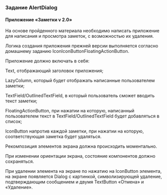 ### Задание AlertDialog

#### Приложение «Заметки v 2.0»

На основе пройденного материала необходимо написать приложение для написания и просмотра заметок, с возможностью их удаления.

Логика создания приложения прежней версии выполняется согласно домашнему заданию IconIconButtonFloatingActionButton.

Приложение должно включать в себя:

Text, отображающий заголовок приложения;

LazyColumn, который будет отображать написанные пользователем заметки;

TextField/OutlinedTextField, в который пользователь сможет вводить текст заметки;

FloatingActionButton, при нажатии на которую, написанный пользователем текст в TextField/OutlinedTextField будет добавляться в список;

IconButton напротив каждой заметки, при нажатии на которую, соответствующая заметка будет удаляться.

Рекомпозиция элементов экрана должна происходить моментально.

При изменении ориентации экрана, состояние компонентов должно сохраняться.

При удалении элемента на экране по нажатию на IconButton элемента, на экране появляется Dialog с картинкой, символизирующей удаление, подтверждающим сообщением и двумя TextButton «Отмена» и «Удаление».
